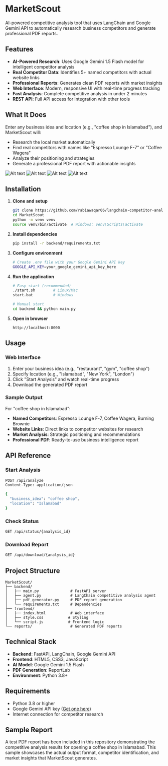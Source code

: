 # MarketScout

AI-powered competitive analysis tool that uses LangChain and Google Gemini API to automatically research business competitors and generate professional PDF reports.

## Features

- **AI-Powered Research**: Uses Google Gemini 1.5 Flash model for intelligent competitor analysis
- **Real Competitor Data**: Identifies 5+ named competitors with actual website links
- **Professional Reports**: Generates clean PDF reports with market insights
- **Web Interface**: Modern, responsive UI with real-time progress tracking
- **Fast Analysis**: Complete competitive analysis in under 2 minutes
- **REST API**: Full API access for integration with other tools

## What It Does

Enter any business idea and location (e.g., "coffee shop in Islamabad"), and MarketScout will:
- Research the local market automatically
- Find real competitors with names like "Espresso Lounge F-7" or "Coffee Wagera"
- Analyze their positioning and strategies
- Generate a professional PDF report with actionable insights

  
![Alt text](https://i.postimg.cc/T1VTgwBJ/langchain.png)
![Alt text](https://i.postimg.cc/Fz44rv1d/langchain2.png)
![Alt text](https://i.postimg.cc/NfQcZQWZ/langchain3.png)
![Alt text](https://i.postimg.cc/8CfQLc6f/langchain4.png)


## Installation

1. **Clone and setup**
   ```bash
   git clone https://github.com/rabiawaqar06/langchain-competitor-analysis.git
   cd MarketScout
   python -m venv venv
   source venv/bin/activate  # Windows: venv\Scripts\activate
   ```

2. **Install dependencies**
   ```bash
   pip install -r backend/requirements.txt
   ```

3. **Configure environment**
   ```bash
   # Create .env file with your Google Gemini API key
   GOOGLE_API_KEY=your_google_gemini_api_key_here
   ```

4. **Run the application**
   ```bash
   # Easy start (recommended)
   ./start.sh        # Linux/Mac
   start.bat         # Windows
   
   # Manual start
   cd backend && python main.py
   ```

5. **Open in browser**
   ```
   http://localhost:8000
   ```

## Usage

### Web Interface
1. Enter your business idea (e.g., "restaurant", "gym", "coffee shop")
2. Specify location (e.g., "Islamabad", "New York", "London")
3. Click "Start Analysis" and watch real-time progress
4. Download the generated PDF report

### Sample Output
For "coffee shop in Islamabad":
- **Named Competitors**: Espresso Lounge F-7, Coffee Wagera, Burning Brownie
- **Website Links**: Direct links to competitor websites for research
- **Market Analysis**: Strategic positioning and recommendations
- **Professional PDF**: Ready-to-use business intelligence report

## API Reference

### Start Analysis
```bash
POST /api/analyze
Content-Type: application/json

{
  "business_idea": "coffee shop",
  "location": "Islamabad"
}
```

### Check Status
```bash
GET /api/status/{analysis_id}
```

### Download Report
```bash
GET /api/download/{analysis_id}
```

## Project Structure

```
MarketScout/
├── backend/
│   ├── main.py              # FastAPI server
│   ├── agent.py             # LangChain competitive analysis agent
│   ├── pdf_generator.py     # PDF report generation
│   └── requirements.txt     # Dependencies
├── frontend/
│   ├── index.html           # Web interface
│   ├── style.css           # Styling
│   └── script.js           # Frontend logic
└── reports/                 # Generated PDF reports
```

## Technical Stack

- **Backend**: FastAPI, LangChain, Google Gemini API
- **Frontend**: HTML5, CSS3, JavaScript
- **AI Model**: Google Gemini 1.5 Flash
- **PDF Generation**: ReportLab
- **Environment**: Python 3.8+

## Requirements

- Python 3.8 or higher
- Google Gemini API key ([Get one here](https://makersuite.google.com/app/apikey))
- Internet connection for competitor research

## Sample Report

A test PDF report has been included in this repository demonstrating the competitive analysis results for opening a coffee shop in Islamabad. This sample showcases the actual output format, competitor identification, and market insights that MarketScout generates.


